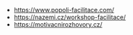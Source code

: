 - https://www.popoli-facilitace.com/
- https://nazemi.cz/workshop-facilitace/
- https://motivacnirozhovory.cz/